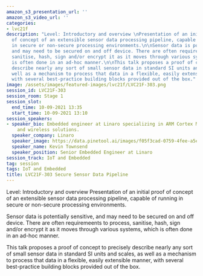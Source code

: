 ```yaml
---
amazon_s3_presentation_url: ''
amazon_s3_video_url: ''
categories:
- lvc21f
description: "Level: Introductory and overview \nPresentation of an initial proof
  of concept of an extensible sensor data processing pipeline, capable of running
  in secure or non-secure processing environments.\n\nSensor data is potentially sensitive,
  and may need to be secured on and off device. There are often requiremeents to process,
  sanitise, hash, sign and/or encrypt it as it moves through various systems, which
  is often done in an ad-hoc manner.\n\nThis talk proposes a proof of concept to precisely
  describe nearly any sort of small sensor data in standard SI units and scales, as
  well as a mechanism to process that data in a flexible, easily extensible manner,
  with several best-practice building blocks provided out of the box."
image: /assets/images/featured-images/lvc21f/LVC21F-303.png
session_id: LVC21F-303
session_room: Stage 1
session_slot:
  end_time: 10-09-2021 13:35
  start_time: 10-09-2021 13:10
session_speakers:
- speaker_bio: Embedded engineer at Linaro specializing in ARM Cortex M, ARM TrustZone/TF-M,
    and wireless solutions.
  speaker_company: Linaro
  speaker_image: https://data.pinetool.ai/images/f05f3cad-0759-4fee-a5e6-b33620d149e2.jpeg
  speaker_name: Kevin Townsend
  speaker_position: Senior Embedded Engineer at Linaro
session_track: IoT and Embedded
tag: session
tags: IoT and Embedded
title: LVC21F-303 Secure Sensor Data Pipeline
---
```


Level: Introductory and overview 
Presentation of an initial proof of concept of an extensible sensor data processing pipeline, capable of running in secure or non-secure processing environments.

Sensor data is potentially sensitive, and may need to be secured on and off device. There are often requiremeents to process, sanitise, hash, sign and/or encrypt it as it moves through various systems, which is often done in an ad-hoc manner.

This talk proposes a proof of concept to precisely describe nearly any sort of small sensor data in standard SI units and scales, as well as a mechanism to process that data in a flexible, easily extensible manner, with several best-practice building blocks provided out of the box.